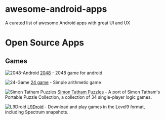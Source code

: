 # awesome-android-apps
A curated list of awesome Android apps with great UI and UX

# Open Source Apps

## Games

![2048-Android](https://f-droid.org/repo/icons/com.uberspot.a2048.18.png) [2048](https://github.com/uberspot/2048-android) - 2048 game for android

![24-Game](https://f-droid.org/repo/icons/com.traffar.a24game.5.png) [24 game](https://bitbucket.org/przemekr/24-game/src) - Simple arithmetic game

![Simon Tatham Puzzles](https://f-droid.org/repo/icons/name.boyle.chris.sgtpuzzles.97.png) [Simon Tatham Puzzles](https://github.com/chrisboyle/sgtpuzzles) - A port of Simon Tatham's Portable Puzzle Collection, a collection of 34 single-player logic games.

![L9Droid](https://f-droid.org/repo/icons/pro.oneredpixel.l9droid.4.png) [L9Droid](https://github.com/tsapree/L9Droid) - Download and play games in the Level9 format, including Spectrum snapshots.
